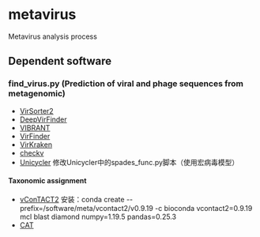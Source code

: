 # metavirus
Metavirus analysis process

Dependent software
---------------------
### find_virus.py (Prediction of viral and phage sequences from metagenomic)
* [VirSorter2](https://github.com/jiarong/VirSorter2)
* [DeepVirFinder](https://github.com/jessieren/DeepVirFinder)
* [VIBRANT](https://github.com/AnantharamanLab/VIBRANT)
* [VirFinder](https://github.com/jessieren/VirFinder)
* [VirKraken](https://github.com/Strong-Lab/VirKraken)
* [checkv](https://jgi.doe.gov/data-and-tools/software-tools/checkv/)
* [Unicycler](https://github.com/rrwick/Unicycler) 修改Unicycler中的spades_func.py脚本（使用宏病毒模型）

#### Taxonomic assignment
* [vConTACT2](https://bitbucket.org/MAVERICLab/vcontact2/wiki/Home) 安装：conda create --prefix=/software/meta/vcontact2/v0.9.19 -c bioconda vcontact2=0.9.19  mcl blast diamond numpy=1.19.5 pandas=0.25.3
* [CAT](https://github.com/dutilh/CAT)
